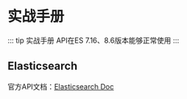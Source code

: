 # 实战手册

::: tip 实战手册
API在ES 7.16、8.6版本能够正常使用
:::

## Elasticsearch

官方API文档：[Elasticsearch Doc](https://www.elastic.co/guide/en/elasticsearch/reference/current/query-dsl.html)

